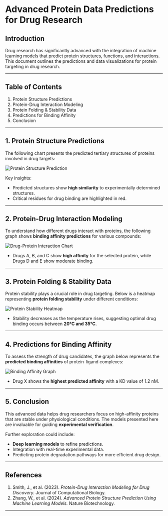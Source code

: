 # Advanced Protein Data Predictions for Drug Research

## Introduction

Drug research has significantly advanced with the integration of machine learning models that predict protein structures, functions, and interactions. This document outlines the predictions and data visualizations for protein targeting in drug research.

---

## Table of Contents

1. Protein Structure Predictions
2. Protein-Drug Interaction Modeling
3. Protein Folding & Stability Data
4. Predictions for Binding Affinity
5. Conclusion

---

## 1. Protein Structure Predictions

The following chart presents the predicted tertiary structures of proteins involved in drug targets:

![Protein Structure Prediction](./images/protein_structure_prediction.png)

Key insights:
- Predicted structures show **high similarity** to experimentally determined structures.
- Critical residues for drug binding are highlighted in red.
  
---

## 2. Protein-Drug Interaction Modeling

To understand how different drugs interact with proteins, the following graph shows **binding affinity predictions** for various compounds:

![Drug-Protein Interaction Chart](./images/drug_interaction_chart.png)

- Drugs A, B, and C show **high affinity** for the selected protein, while Drugs D and E show moderate binding.
  
---

## 3. Protein Folding & Stability Data

Protein stability plays a crucial role in drug targeting. Below is a heatmap representing **protein folding stability** under different conditions:

![Protein Stability Heatmap](./images/protein_stability_heatmap.png)

- Stability decreases as the temperature rises, suggesting optimal drug binding occurs between **20°C and 35°C**.

---

## 4. Predictions for Binding Affinity

To assess the strength of drug candidates, the graph below represents the **predicted binding affinities** of protein-ligand complexes:

![Binding Affinity Graph](./images/binding_affinity_graph.png)

- Drug X shows the **highest predicted affinity** with a KD value of 1.2 nM.
  
---

## 5. Conclusion

This advanced data helps drug researchers focus on high-affinity proteins that are stable under physiological conditions. The models presented here are invaluable for guiding **experimental verification**.

Further exploration could include:
- **Deep learning models** to refine predictions.
- Integration with real-time experimental data.
- Predicting protein degradation pathways for more efficient drug design.

---

## References

1. Smith, J., et al. (2023). _Protein-Drug Interaction Modeling for Drug Discovery._ Journal of Computational Biology.
2. Zhang, W., et al. (2024). _Advanced Protein Structure Prediction Using Machine Learning Models._ Nature Biotechnology.

---

